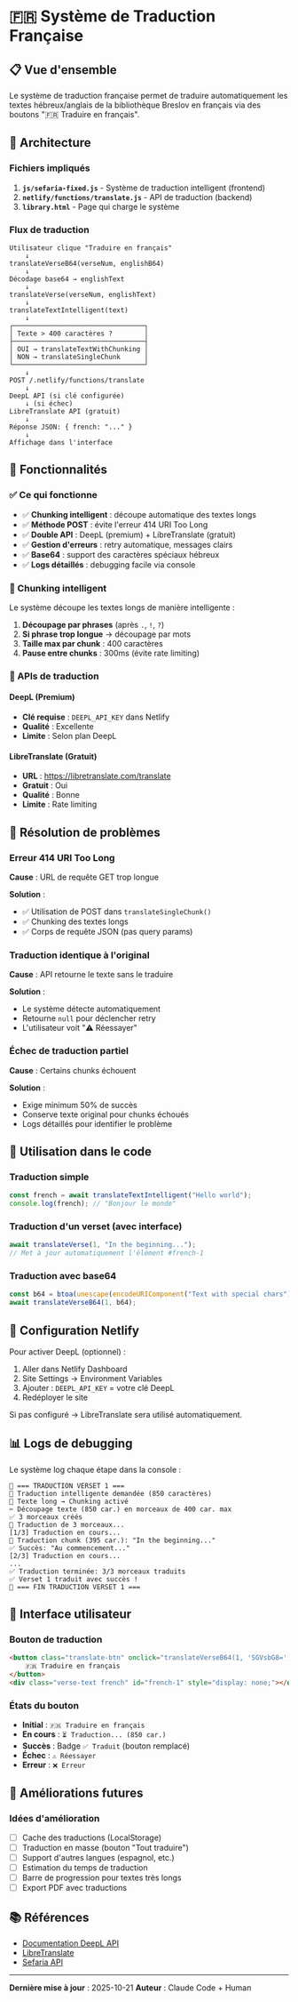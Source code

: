 # 🇫🇷 Système de Traduction Française

## 📋 Vue d'ensemble

Le système de traduction française permet de traduire automatiquement les textes hébreux/anglais de la bibliothèque Breslov en français via des boutons "🇫🇷 Traduire en français".

## 🔧 Architecture

### Fichiers impliqués

1. **`js/sefaria-fixed.js`** - Système de traduction intelligent (frontend)
2. **`netlify/functions/translate.js`** - API de traduction (backend)
3. **`library.html`** - Page qui charge le système

### Flux de traduction

```
Utilisateur clique "Traduire en français"
    ↓
translateVerseB64(verseNum, englishB64)
    ↓
Décodage base64 → englishText
    ↓
translateVerse(verseNum, englishText)
    ↓
translateTextIntelligent(text)
    ↓
┌─────────────────────────────────┐
│ Texte > 400 caractères ?        │
├─────────────────────────────────┤
│ OUI → translateTextWithChunking │
│ NON → translateSingleChunk      │
└─────────────────────────────────┘
    ↓
POST /.netlify/functions/translate
    ↓
DeepL API (si clé configurée)
    ↓ (si échec)
LibreTranslate API (gratuit)
    ↓
Réponse JSON: { french: "..." }
    ↓
Affichage dans l'interface
```

## 🚀 Fonctionnalités

### ✅ Ce qui fonctionne

- ✅ **Chunking intelligent** : découpe automatique des textes longs
- ✅ **Méthode POST** : évite l'erreur 414 URI Too Long
- ✅ **Double API** : DeepL (premium) + LibreTranslate (gratuit)
- ✅ **Gestion d'erreurs** : retry automatique, messages clairs
- ✅ **Base64** : support des caractères spéciaux hébreux
- ✅ **Logs détaillés** : debugging facile via console

### 📏 Chunking intelligent

Le système découpe les textes longs de manière intelligente :

1. **Découpage par phrases** (après `.`, `!`, `?`)
2. **Si phrase trop longue** → découpage par mots
3. **Taille max par chunk** : 400 caractères
4. **Pause entre chunks** : 300ms (évite rate limiting)

### 🔐 APIs de traduction

#### DeepL (Premium)
- **Clé requise** : `DEEPL_API_KEY` dans Netlify
- **Qualité** : Excellente
- **Limite** : Selon plan DeepL

#### LibreTranslate (Gratuit)
- **URL** : https://libretranslate.com/translate
- **Gratuit** : Oui
- **Qualité** : Bonne
- **Limite** : Rate limiting

## 🐛 Résolution de problèmes

### Erreur 414 URI Too Long

**Cause** : URL de requête GET trop longue

**Solution** :
- ✅ Utilisation de POST dans `translateSingleChunk()`
- ✅ Chunking des textes longs
- ✅ Corps de requête JSON (pas query params)

### Traduction identique à l'original

**Cause** : API retourne le texte sans le traduire

**Solution** :
- Le système détecte automatiquement
- Retourne `null` pour déclencher retry
- L'utilisateur voit "⚠️ Réessayer"

### Échec de traduction partiel

**Cause** : Certains chunks échouent

**Solution** :
- Exige minimum 50% de succès
- Conserve texte original pour chunks échoués
- Logs détaillés pour identifier le problème

## 📝 Utilisation dans le code

### Traduction simple

```javascript
const french = await translateTextIntelligent("Hello world");
console.log(french); // "Bonjour le monde"
```

### Traduction d'un verset (avec interface)

```javascript
await translateVerse(1, "In the beginning...");
// Met à jour automatiquement l'élément #french-1
```

### Traduction avec base64

```javascript
const b64 = btoa(unescape(encodeURIComponent("Text with special chars")));
await translateVerseB64(1, b64);
```

## 🔧 Configuration Netlify

Pour activer DeepL (optionnel) :

1. Aller dans Netlify Dashboard
2. Site Settings → Environment Variables
3. Ajouter : `DEEPL_API_KEY` = votre clé DeepL
4. Redéployer le site

Si pas configuré → LibreTranslate sera utilisé automatiquement.

## 📊 Logs de debugging

Le système log chaque étape dans la console :

```
🎯 === TRADUCTION VERSET 1 ===
📝 Traduction intelligente demandée (850 caractères)
📏 Texte long → Chunking activé
✂️ Découpage texte (850 car.) en morceaux de 400 car. max
✅ 3 morceaux créés
🔄 Traduction de 3 morceaux...
[1/3] Traduction en cours...
🔄 Traduction chunk (395 car.): "In the beginning..."
✅ Succès: "Au commencement..."
[2/3] Traduction en cours...
...
✅ Traduction terminée: 3/3 morceaux traduits
✅ Verset 1 traduit avec succès !
🏁 === FIN TRADUCTION VERSET 1 ===
```

## 🎨 Interface utilisateur

### Bouton de traduction

```html
<button class="translate-btn" onclick="translateVerseB64(1, 'SGVsbG8=')">
    🇫🇷 Traduire en français
</button>
<div class="verse-text french" id="french-1" style="display: none;"></div>
```

### États du bouton

- **Initial** : `🇫🇷 Traduire en français`
- **En cours** : `⏳ Traduction... (850 car.)`
- **Succès** : Badge `✅ Traduit` (bouton remplacé)
- **Échec** : `⚠️ Réessayer`
- **Erreur** : `❌ Erreur`

## 🔄 Améliorations futures

### Idées d'amélioration

- [ ] Cache des traductions (LocalStorage)
- [ ] Traduction en masse (bouton "Tout traduire")
- [ ] Support d'autres langues (espagnol, etc.)
- [ ] Estimation du temps de traduction
- [ ] Barre de progression pour textes très longs
- [ ] Export PDF avec traductions

## 📚 Références

- [Documentation DeepL API](https://www.deepl.com/docs-api)
- [LibreTranslate](https://libretranslate.com/)
- [Sefaria API](https://www.sefaria.org/api/docs)

---

**Dernière mise à jour** : 2025-10-21
**Auteur** : Claude Code + Human

